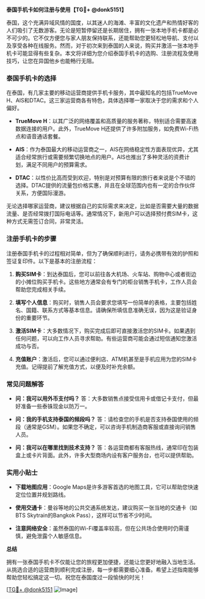 **泰国手机卡如何注册与使用【TG💪+ @donk5151】**

泰国，这个充满异域风情的国度，以其迷人的海滩、丰富的文化遗产和热情好客的人们吸引了无数游客。无论是短暂停留还是长期居住，拥有一张本地手机卡都是必不可少的。它不仅方便您与家人朋友保持联系，还能帮助您更轻松地导航、支付以及享受各种在线服务。然而，对于初次来到泰国的人来说，购买并激活一张本地手机卡可能显得有些复杂。本文将详细为您介绍泰国手机卡的选购、注册流程及使用技巧，让您在异国他乡也能畅行无阻。

### 泰国手机卡的选择

在泰国，有几家主要的移动运营商提供手机卡服务，其中最知名的包括TrueMove H、AIS和DTAC。这三家运营商各有特色，具体选择哪一家取决于您的需求和个人偏好。

- **TrueMove H**：以其广泛的网络覆盖和高质量的服务著称，特别适合需要高速数据连接的用户。此外，TrueMove H还提供了许多附加服务，如免费Wi-Fi热点和语音通话套餐。
  
- **AIS**：作为泰国最大的移动运营商之一，AIS在网络稳定性方面表现优异，尤其适合经常旅行或需要频繁切换地点的用户。AIS也推出了多种灵活的资费计划，满足不同用户的预算需求。
  
- **DTAC**：以性价比高而受到欢迎，特别是对预算有限的旅行者来说是个不错的选择。DTAC提供的流量包价格实惠，并且在全球范围内也有一定的合作伙伴关系，方便国际漫游。

无论选择哪家运营商，建议根据自己的实际需求来决定，比如是否需要大量的数据流量、是否经常拨打国际电话等。通常情况下，新用户可以选择预付费SIM卡，这种方式无需签订合同，非常灵活。

### 注册手机卡的步骤

注册泰国手机卡的过程相对简单，但为了确保顺利进行，请务必携带有效的护照和签证复印件。以下是基本的注册流程：

1. **购买SIM卡**：到达泰国后，您可以前往各大机场、火车站、购物中心或者街边的小摊位购买手机卡。这些地方通常会有专门的柜台销售手机卡，工作人员会帮助您完成相关手续。

2. **填写个人信息**：购买时，销售人员会要求您填写一份简单的表格，主要包括姓名、国籍、联系方式等基本信息。请确保所填信息准确无误，因为这是验证身份的重要环节。

3. **激活SIM卡**：大多数情况下，购买完成后即可直接激活您的SIM卡。如果遇到任何问题，可以向工作人员寻求帮助。有些运营商可能会通过短信通知您激活成功与否。

4. **充值账户**：激活后，您可以通过便利店、ATM机甚至是手机应用为您的SIM卡充值。记得提前了解充值方式，以便及时补充余额。

### 常见问题解答

- **问：我可以用外币支付吗？**
  答：大多数销售点接受信用卡或借记卡支付，但最好准备一些泰铢现金以防万一。

- **问：我的手机支持泰国的频段吗？**
  答：请检查您的手机是否支持泰国使用的频段（通常是GSM）。如果您不确定，可以咨询手机制造商客服或直接询问销售人员。

- **问：我可以在哪里找到技术支持？**
  答：各运营商都有客服热线，通常印在包装盒上或卡片背面。此外，许多大型商场内设有客户服务台，也可以提供帮助。

### 实用小贴士

- **下载地图应用**：Google Maps是许多游客首选的地图工具，它可以帮助您快速定位位置并规划路线。
  
- **使用交通卡**：曼谷等地的公共交通系统发达，建议购买一张当地的交通卡（如BTS Skytrain的Bangkok Pass），这样可以节省不少时间。

- **注意网络安全**：虽然泰国的Wi-Fi覆盖率较高，但在公共场合使用时仍需谨慎，避免泄露个人敏感信息。

**总结**

拥有一张泰国手机卡不仅能让您的旅程更加便捷，还能让您更好地融入当地生活。从挑选合适的运营商到顺利完成注册，每一步都需要细心准备。希望上述指南能够帮助您轻松搞定这一切。祝您在泰国度过一段愉快的时光！

[[TG💪+ @donk5151](https://t.me/s/donk5151) ![Image](https://i.postimg.cc/rwNCRYN7/Snipaste-2025-04-30-17-27-05.png)]